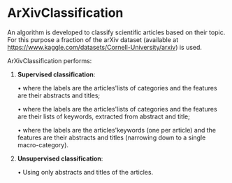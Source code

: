 # ArXivClassification
An algorithm is developed to classify scientific articles based on their topic. For this purpose a fraction of the arXiv dataset (available at https://www.kaggle.com/datasets/Cornell-University/arxiv) is used.


ArXivClassification performs:

1) **Supervised classification**:

	• where the labels are the articles'lists of categories and the features are their abstracts and titles;

	• where the labels are the articles'lists of categories and the features are their lists of keywords, extracted from abstract and title;

	• where the labels are the articles'keywords (one per article) and the features are their abstracts and titles 
 	  (narrowing down to a single macro-category).

2) **Unsupervised classification**:

	• Using only abstracts and titles of the articles.
